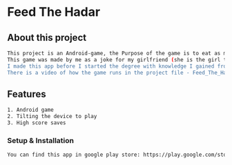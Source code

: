 # Feed The Hadar

##  About this project
```bash
This project is an Android-game, the Purpose of the game is to eat as many vegetarian food as you can without eating meat.
This game was made by me as a joke for my girlfriend (she is the girl that eats) so I didn't do alot of documentation, also 
I made this app before I started the degree with knowledge I gained from online courses.
There is a video of how the game runs in the project file - Feed_The_Hadar.mp4
```
##  Features
```bash
1. Android game
2. Tilting the device to play
3. High score saves
```


### Setup & Installation
```bash
You can find this app in google play store: https://play.google.com/store/apps/details?id=com.balouka.feedthehadar&hl=iw&gl=US
```
